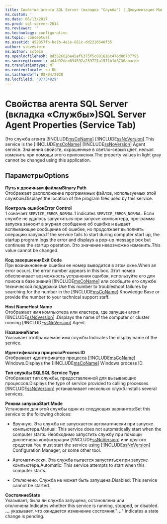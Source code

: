```yaml
---
title: Свойства агента SQL Server (вкладка "Служба") | Документация Майкрософт
ms.custom: ''
ms.date: 06/13/2017
ms.prod: sql-server-2014
ms.reviewer: ''
ms.technology: configuration
ms.topic: conceptual
ms.assetid: 452857fb-be1b-4e1e-851c-dd2216640f35
author: stevestein
ms.author: sstein
ms.openlocfilehash: 8d3526026a45af6375f5c881616c476d80737795
ms.sourcegitcommit: ad4d92dce894592a259721a1571b1d8736abacdb
ms.translationtype: MT
ms.contentlocale: ru-RU
ms.lasthandoff: 08/04/2020
ms.locfileid: "87734829"
---
```

# <a name="sql-server-agent-properties-service-tab"></a><span data-ttu-id="ecd61-102">Свойства агента SQL Server (вкладка «Службы»)</span><span class="sxs-lookup"><span data-stu-id="ecd61-102">SQL Server Agent Properties (Service Tab)</span></span>
  <span data-ttu-id="ecd61-103">Это служба агента [!INCLUDE[msCoName](../../includes/msconame-md.md)] [!INCLUDE[ssNoVersion](../../includes/ssnoversion-md.md)].</span><span class="sxs-lookup"><span data-stu-id="ecd61-103">This service is the [!INCLUDE[msCoName](../../includes/msconame-md.md)] [!INCLUDE[ssNoVersion](../../includes/ssnoversion-md.md)] Agent service.</span></span> <span data-ttu-id="ecd61-104">Значения свойств, окрашенные в светло-серый цвет, нельзя изменить при помощи этого приложения.</span><span class="sxs-lookup"><span data-stu-id="ecd61-104">The property values in light gray cannot be changed using this application.</span></span>  
  
## <a name="options"></a><span data-ttu-id="ecd61-105">Параметры</span><span class="sxs-lookup"><span data-stu-id="ecd61-105">Options</span></span>  
 <span data-ttu-id="ecd61-106">**Путь к двоичным файлам**</span><span class="sxs-lookup"><span data-stu-id="ecd61-106">**Binary Path**</span></span>  
 <span data-ttu-id="ecd61-107">Отображает расположение программных файлов, используемых этой службой.</span><span class="sxs-lookup"><span data-stu-id="ecd61-107">Displays the location of the program files used by this service.</span></span>  
  
 <span data-ttu-id="ecd61-108">**Контроль ошибок**</span><span class="sxs-lookup"><span data-stu-id="ecd61-108">**Error Control**</span></span>  
 <span data-ttu-id="ecd61-109">1 означает `SERVICE_ERROR_NORMAL`.</span><span class="sxs-lookup"><span data-stu-id="ecd61-109">1 indicates `SERVICE_ERROR_NORMAL`.</span></span> <span data-ttu-id="ecd61-110">Если службе не удалось запуститься при запуске компьютера, программа запуска заносит в журнал сообщение об ошибке и выдает всплывающее сообщение об ошибке, но продолжает выполнять операцию запуска.</span><span class="sxs-lookup"><span data-stu-id="ecd61-110">If the service fails to start during computer start up, the startup program logs the error and displays a pop-up message box but continues the startup operation.</span></span> <span data-ttu-id="ecd61-111">Это значение невозможно изменить.</span><span class="sxs-lookup"><span data-stu-id="ecd61-111">This value cannot be changed.</span></span>  
  
 <span data-ttu-id="ecd61-112">**Код завершения**</span><span class="sxs-lookup"><span data-stu-id="ecd61-112">**Exit Code**</span></span>  
 <span data-ttu-id="ecd61-113">При возникновении ошибки ее номер выводится в этом окне.</span><span class="sxs-lookup"><span data-stu-id="ecd61-113">When an error occurs, the error number appears in this box.</span></span> <span data-ttu-id="ecd61-114">Этот номер обеспечивает возможность устранения ошибок, используйте его для поиска в базе знаний [!INCLUDE[msCoName](../../includes/msconame-md.md)] или сообщите его службе технической поддержки.</span><span class="sxs-lookup"><span data-stu-id="ecd61-114">Use this number to troubleshoot failures by searching for the number in the [!INCLUDE[msCoName](../../includes/msconame-md.md)] Knowledge Base or provide the number to your technical support staff.</span></span>  
  
 <span data-ttu-id="ecd61-115">**Host Name**</span><span class="sxs-lookup"><span data-stu-id="ecd61-115">**Host Name**</span></span>  
 <span data-ttu-id="ecd61-116">Отображает имя компьютера или кластера, где запущен агент [!INCLUDE[ssNoVersion](../../includes/ssnoversion-md.md)] .</span><span class="sxs-lookup"><span data-stu-id="ecd61-116">Displays the name of the computer or cluster running [!INCLUDE[ssNoVersion](../../includes/ssnoversion-md.md)] Agent.</span></span>  
  
 <span data-ttu-id="ecd61-117">**Название**</span><span class="sxs-lookup"><span data-stu-id="ecd61-117">**Name**</span></span>  
 <span data-ttu-id="ecd61-118">Указывает отображаемое имя службы.</span><span class="sxs-lookup"><span data-stu-id="ecd61-118">Indicates the display name of the service.</span></span>  
  
 <span data-ttu-id="ecd61-119">**Идентификатор процесса**</span><span class="sxs-lookup"><span data-stu-id="ecd61-119">**Process ID**</span></span>  
 <span data-ttu-id="ecd61-120">Отображает идентификатор процесса [!INCLUDE[msCoName](../../includes/msconame-md.md)] Windows.</span><span class="sxs-lookup"><span data-stu-id="ecd61-120">Displays the [!INCLUDE[msCoName](../../includes/msconame-md.md)] Windows process ID.</span></span>  
  
 <span data-ttu-id="ecd61-121">**Тип службы SQL**</span><span class="sxs-lookup"><span data-stu-id="ecd61-121">**SQL Service Type**</span></span>  
 <span data-ttu-id="ecd61-122">Отображает тип службы, предоставленной для вызывающих процессов.</span><span class="sxs-lookup"><span data-stu-id="ecd61-122">Displays the type of service provided to calling processes.</span></span> [!INCLUDE[ssNoVersion](../../includes/ssnoversion-md.md)] <span data-ttu-id="ecd61-123">устанавливает несколько служб.</span><span class="sxs-lookup"><span data-stu-id="ecd61-123">installs several services.</span></span>  
  
 <span data-ttu-id="ecd61-124">**Режим запуска**</span><span class="sxs-lookup"><span data-stu-id="ecd61-124">**Start Mode**</span></span>  
 <span data-ttu-id="ecd61-125">Установите для этой службы один из следующих вариантов:</span><span class="sxs-lookup"><span data-stu-id="ecd61-125">Set this service to the following choices:</span></span>  
  
-   <span data-ttu-id="ecd61-126">Вручную. Эта служба не запускается автоматически при запуске компьютера.</span><span class="sxs-lookup"><span data-stu-id="ecd61-126">Manual: This service does not automatically start when the computer starts.</span></span> <span data-ttu-id="ecd61-127">Необходимо запустить службу при помощи диспетчера конфигурации [!INCLUDE[ssNoVersion](../../includes/ssnoversion-md.md)] или другого средства.</span><span class="sxs-lookup"><span data-stu-id="ecd61-127">You must start the service using [!INCLUDE[ssNoVersion](../../includes/ssnoversion-md.md)] Configuration Manager, or some other tool.</span></span>  
  
-   <span data-ttu-id="ecd61-128">Автоматически. Эта служба пытается запуститься при запуске компьютера.</span><span class="sxs-lookup"><span data-stu-id="ecd61-128">Automatic: This service attempts to start when this computer starts.</span></span>  
  
-   <span data-ttu-id="ecd61-129">Отключено. Служба не может быть запущена.</span><span class="sxs-lookup"><span data-stu-id="ecd61-129">Disabled: This service cannot be started.</span></span>  
  
 <span data-ttu-id="ecd61-130">**Состояние**</span><span class="sxs-lookup"><span data-stu-id="ecd61-130">**State**</span></span>  
 <span data-ttu-id="ecd61-131">Указывает, была ли служба запущена, остановлена или отключена.</span><span class="sxs-lookup"><span data-stu-id="ecd61-131">Indicates whether this service is running, stopped, or disabled.</span></span> <span data-ttu-id="ecd61-132">**…** указывает, что ожидается изменение состояния.</span><span class="sxs-lookup"><span data-stu-id="ecd61-132">"**...**" indicates a state change is pending.</span></span>  
  
  
